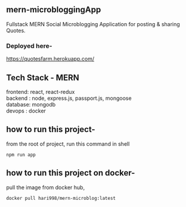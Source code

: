 ## mern-microbloggingApp
Fullstack MERN Social Microblogging Application for posting &amp; sharing Quotes.

### Deployed here- 
https://quotesfarm.herokuapp.com/

## Tech Stack - MERN
frontend: react, react-redux  
backend : node, express.js, passport.js, mongoose  
database: mongodb  
devops  : docker

## how to run this project-
from the root of project, run this command in shell
```
npm run app
```

## how to run this project on docker-
pull the image from docker hub, 
```
docker pull hari998/mern-microblog:latest
```


